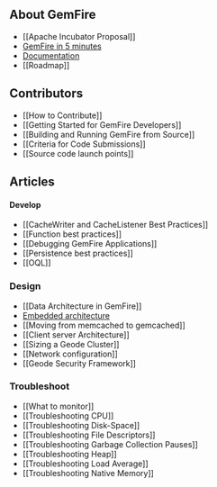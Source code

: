 ## About GemFire
* [[Apache Incubator Proposal]]
* [GemFire in 5 minutes](https://github.com/gemfire/apache-gemfire-staging/wiki#gemfire-in-5-minutes)
* [Documentation](http://gemfire.docs.pivotal.io)
* [[Roadmap]]

## Contributors
* [[How to Contribute]]
* [[Getting Started for GemFire Developers]]
* [[Building and Running GemFire from Source]]
* [[Criteria for Code Submissions]]
* [[Source code launch points]]

## Articles
#### Develop
* [[CacheWriter and CacheListener Best Practices]]
* [[Function best practices]]
* [[Debugging GemFire Applications]]
* [[Persistence best practices]]
* [[OQL]]

### Design
* [[Data Architecture in GemFire]]
* [Embedded architecture](https://github.com/gemfire/apache-gemfire-staging/wiki/Running-Haptic-In-Embedded-Mode)
* [[Moving from memcached to gemcached]]
* [[Client server Architecture]]
* [[Sizing a Geode Cluster]]
* [[Network configuration]]
* [[Geode Security Framework]]

### Troubleshoot

* [[What to monitor]]
* [[Troubleshooting CPU]]
* [[Troubleshooting Disk-Space]]
* [[Troubleshooting File Descriptors]]
* [[Troubleshooting Garbage Collection Pauses]]
* [[Troubleshooting Heap]]
* [[Troubleshooting Load Average]]
* [[Troubleshooting Native Memory]]

